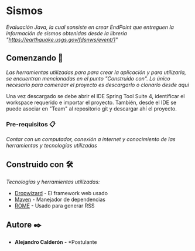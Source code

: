 # Sismos

_Evaluación Java, la cual sonsiste en crear EndPoint que entreguen la información de sismos obtenidas desde la libreria "https://earthquake.usgs.gov/fdsnws/event/1"_

## Comenzando 🚀

_Las herramientas utilizadas para para crear la aplicación y para utilizarla, se encuentran mencionadas en el punto "Construido con".
Lo único necesario para comenzar el proyecto es descargarlo o clonarlo desde aqui_

Una vez descargado se debe abrir el IDE Spring Tool Suite 4, identificar el workspace requerido e importar el proyecto. También, desde el IDE se puede asociar en "Team" al repositorio git y descargar ahí el proyecto.


### Pre-requisitos 📋

_Contar con un computador, conexión a internet y conocimiento de las herramientas y tecnologías utilizadas_

## Construido con 🛠️

_Tecnologías y herramientas utilizadas:_

* [Dropwizard](http://www.dropwizard.io/1.0.2/docs/) - El framework web usado
* [Maven](https://maven.apache.org/) - Manejador de dependencias
* [ROME](https://rometools.github.io/rome/) - Usado para generar RSS


## Autore ✒️

* **Alejandro Calderón** - *Postulante

